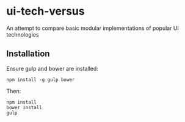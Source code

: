 # ui-tech-versus
An attempt to compare basic modular implementations of popular UI technologies

## Installation

Ensure gulp and bower are installed:
```
npm install -g gulp bower
```

Then:
```
npm install
bower install
gulp
```
